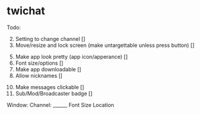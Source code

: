 # twichat

Todo:
  <!-- 1. Window that shows twitch chat [x] -->
  2. Setting to change channel []
  3. Move/resize and lock screen (make untargettable unless press button) []
  <!-- 4. Make window transparent [x] -->
  5. Make app look pretty (app icon/apperance) []
  6. Font size/options []
  7. Make app downloadable []
  8. Allow nicknames []
  <!-- 9. Color on username/subscriber [x] -->
  10. Make messages clickable []
  11. Sub/Mod/Broadcaster badge []

Window:
  Channel: ______
  Font
  Size
  Location
  
